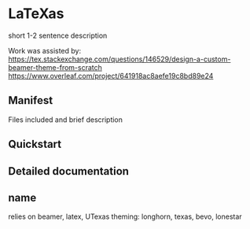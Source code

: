 # LaTeXas

short 1-2 sentence description

Work was assisted by: https://tex.stackexchange.com/questions/146529/design-a-custom-beamer-theme-from-scratch
https://www.overleaf.com/project/641918ac8aefe19c8bd89e24

## Manifest

Files included and brief description

## Quickstart

## Detailed documentation

## name

relies on beamer, latex,
UTexas theming: longhorn, texas, bevo, lonestar